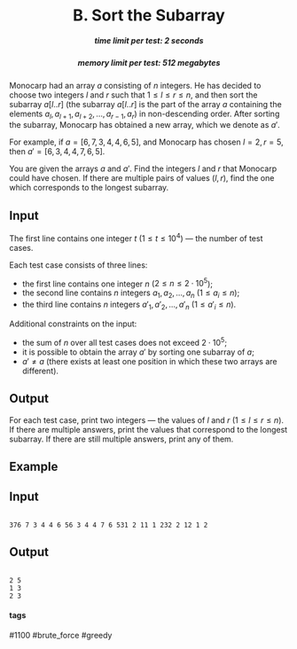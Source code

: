 <h1 style='text-align: center;'> B. Sort the Subarray</h1>

<h5 style='text-align: center;'>time limit per test: 2 seconds</h5>
<h5 style='text-align: center;'>memory limit per test: 512 megabytes</h5>

Monocarp had an array $a$ consisting of $n$ integers. He has decided to choose two integers $l$ and $r$ such that $1 \le l \le r \le n$, and then sort the subarray $a[l..r]$ (the subarray $a[l..r]$ is the part of the array $a$ containing the elements $a_l, a_{l+1}, a_{l+2}, \dots, a_{r-1}, a_r$) in non-descending order. After sorting the subarray, Monocarp has obtained a new array, which we denote as $a'$.

For example, if $a = [6, 7, 3, 4, 4, 6, 5]$, and Monocarp has chosen $l = 2, r = 5$, then $a' = [6, 3, 4, 4, 7, 6, 5]$.

You are given the arrays $a$ and $a'$. Find the integers $l$ and $r$ that Monocarp could have chosen. If there are multiple pairs of values $(l, r)$, find the one which corresponds to the longest subarray.

## Input

The first line contains one integer $t$ ($1 \le t \le 10^4$) — the number of test cases.

Each test case consists of three lines:

* the first line contains one integer $n$ ($2 \le n \le 2 \cdot 10^5$);
* the second line contains $n$ integers $a_1, a_2, \dots, a_n$ ($1 \le a_i \le n$);
* the third line contains $n$ integers $a'_1, a'_2, \dots, a'_n$ ($1 \le a'_i \le n$).

Additional constraints on the input:

* the sum of $n$ over all test cases does not exceed $2 \cdot 10^5$;
* it is possible to obtain the array $a'$ by sorting one subarray of $a$;
* $a' \ne a$ (there exists at least one position in which these two arrays are different).
## Output

For each test case, print two integers — the values of $l$ and $r$ ($1 \le l \le r \le n$). If there are multiple answers, print the values that correspond to the longest subarray. If there are still multiple answers, print any of them.

## Example

## Input


```

376 7 3 4 4 6 56 3 4 4 7 6 531 2 11 1 232 2 12 1 2
```
## Output


```

2 5
1 3
2 3

```


#### tags 

#1100 #brute_force #greedy 